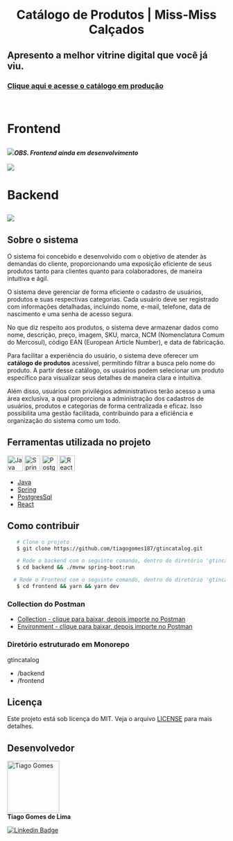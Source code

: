 <div>
<h1 align="center">
Catálogo de Produtos | Miss-Miss Calçados
</h1>
   <h2>Apresento a melhor vitrine digital que você já viu.</h2>
</div>

### <a href="https://gtincatalog.netlify.app/" target="_blank" rel="noreferrer">Clique aqui e acesse o catálogo em produção</a>

<br>
<h1>
<p>Frontend</p>
</h1>
<img src="https://ik.imagekit.io/dpiu5qcwt/Icons/icons8-aten%C3%A7%C3%A3o.gif?updatedAt=1701529438252"><strong><em>OBS. Frontend ainda em desenvolvimento</em></strong><br><br>
<img src="https://ik.imagekit.io/dpiu5qcwt/desktop/oficial.png?updatedAt=1701486487550">

<h1>
<p>Backend</p>
<img src="https://ik.imagekit.io/dpiu5qcwt/desktop/backend.png?updatedAt=1701487083636">
</h1>


## Sobre o sistema

O sistema foi concebido e desenvolvido com o objetivo de atender às demandas do cliente, proporcionando uma exposição eficiente de seus produtos tanto para clientes quanto para colaboradores, de maneira intuitiva e ágil.


O sistema deve gerenciar de forma eficiente o cadastro de usuários, produtos e suas respectivas categorias. Cada usuário deve ser registrado com informações detalhadas, incluindo nome, e-mail, telefone, data de nascimento e uma senha de acesso segura.

No que diz respeito aos produtos, o sistema deve armazenar dados como nome, descrição, preço, imagem, SKU, marca, NCM (Nomenclatura Comum do Mercosul), código EAN (European Article Number), e data de fabricação.

Para facilitar a experiência do usuário, o sistema deve oferecer um **catálogo de produtos** acessível, permitindo filtrar a busca pelo nome do produto. A partir desse catálogo, os usuários podem selecionar um produto específico para visualizar seus detalhes de maneira clara e intuitiva.

Além disso, usuários com privilégios administrativos terão acesso a uma área exclusiva, a qual proporciona a administração dos cadastros de usuários, produtos e categorias de forma centralizada e eficaz. Isso possibilita uma gestão facilitada, contribuindo para a eficiência e organização do sistema como um todo.

## Ferramentas utilizada no projeto
<p align="left"><a href="https://www.oracle.com/java/" target="_blank" rel="noreferrer"><img src="https://raw.githubusercontent.com/danielcranney/readme-generator/main/public/icons/skills/java-colored.svg" width="36" height="36" alt="Java" /></a>
<a href="https://spring.io/" target="_blank" rel="noreferrer"><img src="https://ik.imagekit.io/dpiu5qcwt/Icons/spring-3.svg?updatedAt=1701488065421" width="36" height="36" alt="Spring" /></a>
<a href="https://www.postgresql.org/" target="_blank" rel="noreferrer"><img src="https://raw.githubusercontent.com/danielcranney/readme-generator/main/public/icons/skills/postgresql-colored.svg" width="36" height="36" alt="PostgreSQL" /></a>
<a href="https://reactjs.org/" target="_blank" rel="noreferrer"><img src="https://raw.githubusercontent.com/danielcranney/readme-generator/main/public/icons/skills/react-colored.svg" width="36" height="36" alt="React" /></a>

</p>

 - [Java](https://docs.oracle.com/en/java/javase/17/)
 - [Spring](https://spring.io/)
 - [PostgresSql](https://www.postgresql.org/)
 - [React](https://react.dev/)

 ## Como contribuir
 ```bash
    # Clone o projeto
    $ git clone https://github.com/tiagogomes187/gtincatalog.git

    # Rode o backend com o seguinte comando, dentro do diretório 'gtincatalog' digite:
    $ cd backend && ./mvnw spring-boot:run

   # Rode o Frontend com o seguinte comando, dentro do diretório 'gtincatalog' digite:
    $ cd frontend && yarn && yarn dev

 ```
### Collection do **Postman**
 - <a href="https://github.com/tiagogomes187/gtincatalog/blob/f0e1b8dbfcf391581692030b8355b4964fa4551a/collection-postman/GtinCatalog%20Railway.postman_collection.json" target="_blank" rel="noreferrer">Collection - clique para baixar, depois importe no Postman</a>
 - <a href="https://github.com/tiagogomes187/gtincatalog/blob/f0e1b8dbfcf391581692030b8355b4964fa4551a/collection-postman/gtincatalog-RAILWAY.postman_environment.json" target="_blank" rel="noreferrer">Environment - clique para baixar, depois importe no Postman</a>

### Diretório estruturado em **Monorepo**
 gtincatalog
- /backend
- /frontend

## Licença
Este projeto está sob licença do MIT. Veja o arquivo [LICENSE](https://github.com/tiagogomes187/gtincatalog/blob/b92e7482747734708d4795f81f18e410734fa97b/LICENSE) para mais detalhes.

## Desenvolvedor

<p align="left"><a href="https://www.tiagogomes.dev.br" target="_blank" rel="noreferrer"><img src="https://ik.imagekit.io/dpiu5qcwt/Icons/PerfilGitHub.png?updatedAt=1701533807360" width="120" height="120" alt="Tiago Gomes" /></a>
<br><strong>Tiago Gomes de Lima</strong>
</p>

[![Linkedin Badge](https://img.shields.io/badge/Tiago_Gomes-blue?style=flat-square&logo=Linkedin&logoColor=white&link=https://www.linkedin.com/in/tiago-gomes187/)](https://www.linkedin.com/in/tiago-gomes187/) 


